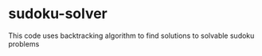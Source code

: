 # sudoku-solver
This code uses backtracking algorithm to find solutions to solvable sudoku problems
